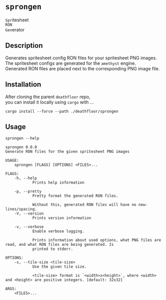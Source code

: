 # `sprongen`
`Spr`itesheet  
`RON`  
`Gen`erator

## Description
Generates spritesheet config RON files for your spritesheet PNG images.  
The spritesheet configs are generated for the `amethyst` engine.  
Generated RON files are placed next to the corresponding PNG image file.

## Installation
After cloning the parent `deathfloor` repo,  
you can install it locally using `cargo` with ...
```
cargo install --force --path ./deathfloor/sprongen
```

## Usage
```
sprongen --help
```

```
sprongen 0.0.0
Generate RON files for the given spritesheet PNG images

USAGE:
    sprongen [FLAGS] [OPTIONS] <FILES>...

FLAGS:
    -h, --help
            Prints help information

    -p, --pretty
            Pretty format the generated RON files.

            Without this, generated RON files will have no new-lines/spacing.
    -V, --version
            Prints version information

    -v, --verbose
            Enable verbose logging.

            Prints information about used options, what PNG files are read, and what RON files are being generated. Is
            printed to stderr.

OPTIONS:
    -s, --tile-size <tile-size>
            Use the given tile size.

            <tile-size> format is `<width>x<height>`, where <width> and <height> are positive integers. [default: 32x32]

ARGS:
    <FILES>...

```
